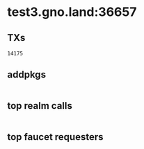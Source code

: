 # test3.gno.land:36657

## TXs
```
14175
```

## addpkgs
```
```

## top realm calls
```
```

## top faucet requesters
```
```

